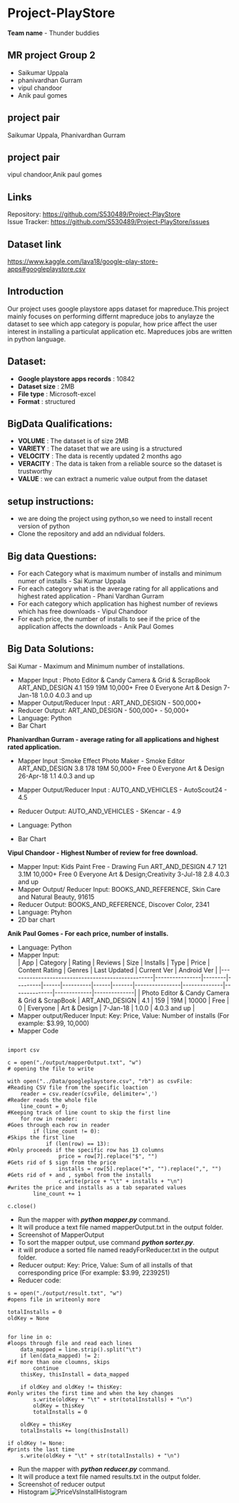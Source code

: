 # Project-PlayStore

**Team name** - Thunder buddies  

## MR project Group 2

- Saikumar Uppala   
- phanivardhan Gurram    
- vipul chandoor  
- Anik paul gomes  

## project pair 

Saikumar Uppala, Phanivardhan Gurram

## project pair  

vipul chandoor,Anik paul gomes

## Links
Repository: https://github.com/S530489/Project-PlayStore  
Issue Tracker: https://github.com/S530489/Project-PlayStore/issues  


## Dataset link

https://www.kaggle.com/lava18/google-play-store-apps#googleplaystore.csv

## Introduction

Our project uses google playstore apps dataset for mapreduce.This project mainly focuses
on performing differnt mapreduce jobs to anylayze the dataset to see which app category is popular, how price affect the user interest in installing a particulat application etc. Mapreduces jobs are written in python language. 


## Dataset:  

- **Google playstore apps records** : 10842  
- **Dataset size**                  : 2MB  
- **File type**                     : Microsoft-excel  
- **Format**                        : structured  

## BigData Qualifications:

- **VOLUME**   : The dataset is of size 2MB  
- **VARIETY**  : The dataset that we are using is a structured  
- **VELOCITY** : The data is recently updated 2 months ago  
- **VERACITY** : The data is taken from a reliable source so the dataset is trustworthy  
- **VALUE**    : we can extract a numeric value output from the dataset  

## setup instructions:
- we are doing the project using python,so we need to install recent version of python  
- Clone the repository and add an ndividual folders.  

## Big data Questions:
- For each Category what is maximum number of installs and minimum numer of installs - Sai Kumar Uppala
- For each category what is the average rating for all applications and highest rated application - Phani Vardhan Gurram
- For each category which application has highest number of reviews which has free downloads - Vipul Chandoor
- For each price, the number of installs to see if the price of the application affects the downloads - Anik Paul Gomes

## Big Data Solutions:

Sai Kumar - Maximum and Minimum number of installations.
- Mapper Input : Photo Editor & Candy Camera & Grid & ScrapBook	ART_AND_DESIGN	4.1	159	19M	10,000+	Free	0	Everyone	Art & Design	7-Jan-18	1.0.0	4.0.3 and up
- Mapper Output/Reducer Input : ART_AND_DESIGN - 500,000+ 
- Reducer Output: ART_AND_DESIGN - 500,000+ - 50,000+ 
- Language: Python
- Bar Chart


**Phanivardhan Gurram - average rating for all applications and highest rated application.**
- Mapper Input :Smoke Effect Photo Maker - Smoke Editor	ART_AND_DESIGN	3.8	178	19M	50,000+	Free	0	Everyone	Art & Design	26-Apr-18	1.1	4.0.3 and up

- Mapper Output/Reducer Input : AUTO_AND_VEHICLES - AutoScout24 - 4.5
- Reducer Output:  AUTO_AND_VEHICLES - SKencar - 4.9  
- Language: Python
- Bar Chart


**Vipul Chandoor - Highest Number of review for free download.**  
- Mapper Input: Kids Paint Free - Drawing Fun	ART_AND_DESIGN	4.7	121	3.1M	10,000+	Free	0	Everyone	Art & Design;Creativity	3-Jul-18	2.8	4.0.3 and up  
- Mapper Output/ Reducer Input: BOOKS_AND_REFERENCE, Skin Care and Natural Beauty, 91615  
- Reducer Output: BOOKS_AND_REFERENCE, Discover Color, 2341  
- Language: Ptyhon  
- 2D bar chart  


**Anik Paul Gomes - For each price, number of installs.**
- Language: Python
- Mapper Input:  
| App                                              | Category       | Rating | Reviews | Size | Installs | Type | Price | Content Rating | Genres       | Last Updated | Current Ver | Android Ver  |
|--------------------------------------------------|----------------|--------|---------|------|----------|------|-------|----------------|--------------|--------------|-------------|--------------|
| Photo Editor & Candy Camera &   Grid & ScrapBook | ART_AND_DESIGN | 4.1    | 159     | 19M  | 10000    | Free | 0     | Everyone       | Art & Design | 7-Jan-18     | 1.0.0       | 4.0.3 and up |
- Mapper output/Reducer Input: 
Key: Price, Value: Number of installs
(For example: $3.99, 10,000)
- Mapper Code
```

import csv

c = open("./output/mapperOutput.txt", "w")                                       # opening the file to write

with open("../Data/googleplaystore.csv", "rb") as csvFile:                       #Reading CSV file from the specific loaction
    reader = csv.reader(csvFile, delimiter=',')                                  #Reader reads the whole file
    line_count = 0;                                                              #Keeping track of line count to skip the first line
    for row in reader:                                                           #Goes through each row in reader
        if (line_count != 0):                                                    #Skips the first line
            if (len(row) == 13):                                                 #Only proceeds if the specific row has 13 columns
                price = row[7].replace("$", "")                                  #Gets rid of $ sign from the price
                installs = row[5].replace("+", "").replace(",", "")              #Gets rid of + and , symbol from the installs
                c.write(price + "\t" + installs + "\n")                          #writes the price and installs as a tab separated values
        line_count += 1

c.close()
```
- Run the mapper with ***python mapper.py*** command.
- It will produce a text file named mapperOutput.txt in the output folder.
- Screenshot of MapperOutput 
- To sort the mapper output, use command ***python sorter.py***.
- it will produce a sorted file named readyForReducer.txt in the output folder.
- Reducer output: Key: Price, Value: Sum of all installs of that corresponding price (For example: $3.99, 2239251)
- Reducer code:
```o = open("./output/readyForReducer.txt", "r")                             #open file in readonly mode
s = open("./output/result.txt", "w")                                      #opens file in writeonly more

totalInstalls = 0
oldKey = None


for line in o:                                                           #loops through file and read each lines
    data_mapped = line.strip().split("\t")
    if len(data_mapped) != 2:                                            #if more than one cloumns, skips
        continue
    thisKey, thisInstall = data_mapped

    if oldKey and oldKey != thisKey:                                     #only writes the first time and when the key changes
        s.write(oldKey + "\t" + str(totalInstalls) + "\n")
        oldKey = thisKey
        totalInstalls = 0

    oldKey = thisKey
    totalInstalls += long(thisInstall)

if oldKey != None:                                                      #prints the last time
    s.write(oldKey + "\t" + str(totalInstalls) + "\n")

```
- Run the mapper with ***python reducer.py*** command.
- It will produce a text file named results.txt in the output folder.
- Screenshot of reducer output
- Histogram
![PriceVsInstallHistogram](output/images/priceVsInstalls.PNG "Histogram chart of number of installs in a price range")





